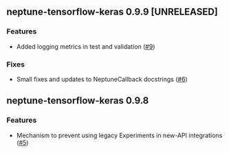 ## neptune-tensorflow-keras 0.9.9 [UNRELEASED]

### Features
- Added logging metrics in test and validation ([#9](https://github.com/neptune-ai/neptune-tensorflow-keras/pull/9))

### Fixes
- Small fixes and updates to NeptuneCallback docstrings ([#6](https://github.com/neptune-ai/neptune-tensorflow-keras/pull/6))

## neptune-tensorflow-keras 0.9.8

### Features
- Mechanism to prevent using legacy Experiments in new-API integrations ([#5](https://github.com/neptune-ai/neptune-tensorflow-keras/pull/5))
